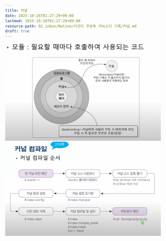 ```yaml
---
title: 커널
date: 2025-10-26T01:27:29+09:00
lastmod: 2025-10-26T01:27:29+09:00
resource-path: 02.inbox/Notion/이것이 우분투 리눅스다 기록/커널.md
draft: true
---
```

![](../../../08.media/20230624071627.png)![Pasted image 20230624072136](../../../08.media/20230624072136.png)

